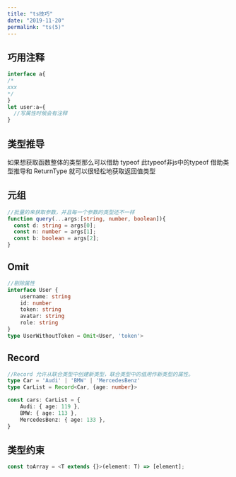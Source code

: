 ```yaml
---
title: "ts技巧"
date: "2019-11-20"
permalink: "ts(5)"
---
```

## 巧用注释
```typescript
interface a{
/*
xxx
*/
}
let user:a={
  //写属性时候会有注释
}
```

## 类型推导
如果想获取函数整体的类型那么可以借助 typeof
此typeof非js中的typeof
借助类型推导和 ReturnType 就可以很轻松地获取返回值类型

## 元组
```typescript
//批量的来获取参数，并且每一个参数的类型还不一样
function query(...args:[string, number, boolean]){
  const d: string = args[0];
  const n: number = args[1];
  const b: boolean = args[2];
}
```

## Omit
```typescript
//剔除属性
interface User {
    username: string
    id: number
    token: string
    avatar: string
    role: string
}
type UserWithoutToken = Omit<User, 'token'>
```

## Record
```typescript
//Record 允许从联合类型中创建新类型，联合类型中的值用作新类型的属性。
type Car = 'Audi' | 'BMW' | 'MercedesBenz'
type CarList = Record<Car, {age: number}>

const cars: CarList = {
    Audi: { age: 119 },
    BMW: { age: 113 },
    MercedesBenz: { age: 133 },
}
```

## 类型约束
```typescript
const toArray = <T extends {}>(element: T) => [element];
```

